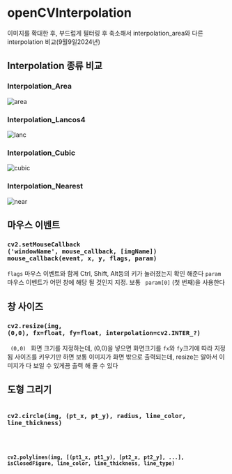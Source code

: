 # openCVInterpolation
이미지를 확대한 후, 부드럽게 필터링 후 축소해서 interpolation_area와 다른 interpolation 비교(9월9일2024년)
## Interpolation 종류 비교
### Interpolation_Area
![area](https://github.com/user-attachments/assets/542cfcd8-e355-4471-b4ec-be2dca0363ea)
### Interpolation_Lancos4
![lanc](https://github.com/user-attachments/assets/3e265ab9-dd51-4fef-8b65-0620c1353b46)
### Interpolation_Cubic
![cubic](https://github.com/user-attachments/assets/f32ab9a5-2d02-45e7-b87c-b6f0025a3152)
### Interpolation_Nearest
![near](https://github.com/user-attachments/assets/3e3d3d33-cb25-4575-ba96-f978652bbb17)
## 마우스 이벤트
### <code>cv2.setMouseCallback ('windowName', mouse_callback, [imgName]) </code> <code>mouse_callback(event, x, y, flags, param) </code>
<code>flags</code> 마우스 이벤트와 함께 Ctrl, Shift, Alt등의 키가 눌러졌는지 확인 해준다
<code>param</code> 마우스 이벤트가 어떤 창에 해당 될 것인지 지정. 보통 <code> param[0]</code> (첫 번째)을 사용한다  
## 창 사이즈
### <code>cv2.resize(img, (0,0), fx=float, fy=float, interpolation=cv2.INTER_?)</code>
<code> (0,0) </code> 화면 크기를 지정하는데, (0,0)을 넣으면 화면크기를 <code>fx</code>와 <code>fy</code>크기에 따라 지정 됨
사이즈를 키우기만 하면 보통 이미지가 화면 밖으로 출력되는데, resize는 알아서 이미지가 다 보일 수 있게끔 출력 해 줄 수 있다
## 도형 그리기
### <code> cv2.circle(img, (pt_x, pt_y), radius, line_color, line_thickness)
### <code> cv2.polylines(img, [(pt1_x, pt1_y), [pt2_x, pt2_y], ...], isClosedFigure, line_color, line_thickness, line_type) </code>
